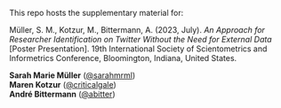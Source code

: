 This repo hosts the supplementary material for:

Müller, S. M., Kotzur, M., Bittermann, A. (2023, July). *An Approach for Researcher Identification on Twitter Without the Need for External Data* [Poster Presentation]. 19th International Society of Scientometrics and Informetrics Conference, Bloomington, Indiana, United States.

**Sarah Marie Müller** ([@sarahmrml](https://github.com/sarahmrml))  
**Maren Kotzur** ([@criticalgale](https://github.com/criticalgale))  
**André Bittermann** ([@abitter](https://github.com/abitter)) 
